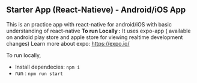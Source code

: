 ## Starter App (React-Natieve) - Android/iOS App

This is an practice app with react-native for android/iOS with basic understanding of react-native
**To run Locally :**
It uses expo-app ( available on android play store and apple store for viewing realtime development changes)
Learn more about expo: https://expo.io/

To run locally,

- Install dependecies: `npm i`
- run : `npm run start`
